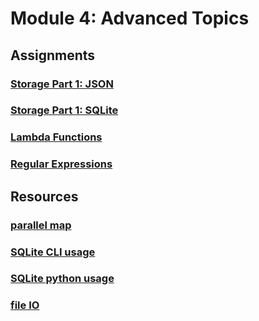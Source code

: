 # Module 4: Advanced Topics

## Assignments
### [Storage Part 1: JSON](assignments/storage_part1_json.md)
### [Storage Part 1: SQLite](assignments/storage_part2_sqlite.md)
### [Lambda Functions](assignments/lambda_functions.md)
### [Regular Expressions](assignments/regex.md)

## Resources
### [parallel map](resources/parallel_map.py)
### [SQLite CLI usage](resources/sqlite_cli_usage.md)
### [SQLite python usage](resources/sqlite_python_usage.md)
### [file IO](resources/file_io.md)
